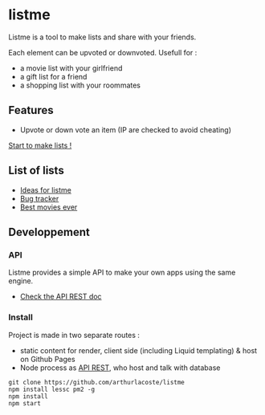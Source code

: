 # listme

Listme is a tool to make lists and share with your friends.

Each element can be upvoted or downvoted. Usefull for :
- a movie list with your girlfriend
- a gift list for a friend
- a shopping list with your roommates

## Features

- Upvote or down vote an item (IP are checked to avoid cheating)

[Start to make lists !](https://listme.irz.fr)

## List of lists

- [Ideas for listme](https://listme.irz.fr/#features)
- [Bug tracker](https://listme.irz.fr/#bugs)
- [Best movies ever](https://listme.irz.fr/#best-movies-ever)

## Developpement

### API

Listme provides a simple API to make your own apps using the same engine.

- [Check the API REST doc](https://listme.irz.fr/doc/)

### Install

Project is made in two separate routes :
- static content for render, client side (including Liquid templating) & host on Github Pages
- Node process as [API REST](https://listme.irz.fr/doc/), who host and talk with database

```shell
git clone https://github.com/arthurlacoste/listme
npm install lessc pm2 -g
npm install
npm start
```
